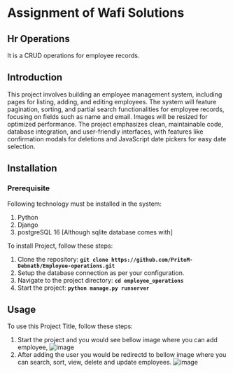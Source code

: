 # **Assignment of  Wafi Solutions**

## **Hr Operations**

It is a CRUD operations for employee records.

## **Introduction**

This project involves building an employee management system, including pages for listing, adding, and editing employees. The system will feature pagination, sorting, and partial search functionalities for employee records, focusing on fields such as name and email. Images will be resized for optimized performance. The project emphasizes clean, maintainable code, database integration, and user-friendly interfaces, with features like confirmation modals for deletions and JavaScript date pickers for easy date selection.

## **Installation**
### **Prerequisite**

Following technology must be installed in the system:
1. Python
2. Django
3. postgreSQL 16 [Although sqlite database comes with] 
   
To install Project, follow these steps:

1. Clone the repository: **`git clone https://github.com/PritoM-Debnath/Employee-operations.git`**
2. Setup the database connection as per your configuration.
3. Navigate to the project directory: **`cd employee_operations`**
4. Start the project: **`python manage.py runserver`**

## **Usage**

To use this Project Title, follow these steps:

1. Start the project and you would see bellow image where you can add employee,
![image](https://github.com/user-attachments/assets/0e1149f7-a405-425b-9bed-76ee5dc110d4)
2. After adding the user you would be redirectd to bellow image where you can search, sort, view, delete and update employees. 
![image](https://github.com/user-attachments/assets/a75bbc59-bd95-4692-9d20-e43dbb1a6fda)



